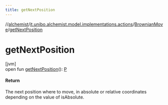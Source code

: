 ```yaml
---
title: getNextPosition
---
```

//[alchemist](../../../index.html)/[it.unibo.alchemist.model.implementations.actions](../index.html)/[BrownianMove](index.html)/[getNextPosition](get-next-position.html)



# getNextPosition



[jvm]\
open fun [getNextPosition](get-next-position.html)(): [P](../../it.unibo.alchemist.model.interfaces/-route/index.html)



#### Return



The next position where to move, in absolute or relative coordinates depending on the value of isAbsolute.




